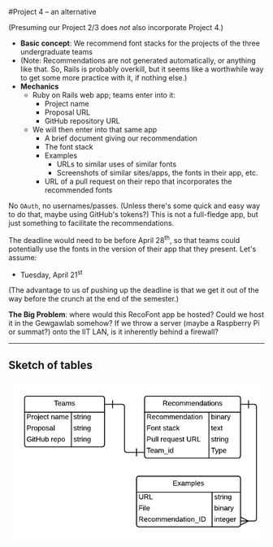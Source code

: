 #Project 4 &ndash; an alternative

(Presuming our Project 2/3 does *not* also incorporate Project 4.)

* **Basic concept**: We recommend font stacks for the projects of the three undergraduate teams
 * (Note: Recommendations are not generated automatically, or anything like that. So, Rails is probably overkill, but it seems like a worthwhile way to get some more practice with it, if nothing else.)
* **Mechanics**
  * Ruby on Rails web app; teams enter into it:
    * Project name
    * Proposal URL
    * GitHub repository URL
  * We will then enter into that same app
    * A brief document giving our recommendation
    * The font stack
    * Examples
      * URLs to similar uses of similar fonts
      * Screenshots of similar sites/apps, the fonts in their app, etc.
    * URL of a pull request on their repo that incorporates the recommended fonts
 
No `OAuth`, no usernames/passes. (Unless there's some quick and easy way to do that, maybe using GitHub's tokens?)  This is not a full-fledge app, but just something to facilitate the recommendations.
 
The deadline would need to be before April 28<sup>th</sup>, so that teams could potentially use the fonts in the version of their app that they present.  Let's assume:  
 * Tuesday, April 21<sup>st</sup>

(The advantage to us of pushing up the deadline is that we get it out of the way before the crunch at the end of the semester.)

**The Big Problem**: where would this RecoFont app be hosted?  Could we host it in the Gewgawlab somehow?  If we throw a server (maybe a Raspberry Pi or summat?) onto the IIT LAN, is it inherently behind a firewall?

----

## Sketch of tables

![Tables sketch](img/v2-project4-tables.png)

